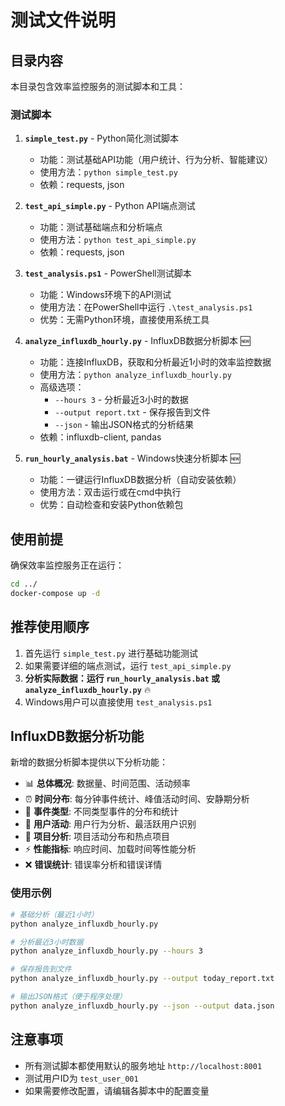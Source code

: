 # 测试文件说明

## 目录内容

本目录包含效率监控服务的测试脚本和工具：

### 测试脚本

1. **`simple_test.py`** - Python简化测试脚本
   - 功能：测试基础API功能（用户统计、行为分析、智能建议）
   - 使用方法：`python simple_test.py`
   - 依赖：requests, json

2. **`test_api_simple.py`** - Python API端点测试
   - 功能：测试基础端点和分析端点
   - 使用方法：`python test_api_simple.py`
   - 依赖：requests, json

3. **`test_analysis.ps1`** - PowerShell测试脚本
   - 功能：Windows环境下的API测试
   - 使用方法：在PowerShell中运行 `.\test_analysis.ps1`
   - 优势：无需Python环境，直接使用系统工具

4. **`analyze_influxdb_hourly.py`** - InfluxDB数据分析脚本 🆕
   - 功能：连接InfluxDB，获取和分析最近1小时的效率监控数据
   - 使用方法：`python analyze_influxdb_hourly.py`
   - 高级选项：
     - `--hours 3` - 分析最近3小时的数据
     - `--output report.txt` - 保存报告到文件
     - `--json` - 输出JSON格式的分析结果
   - 依赖：influxdb-client, pandas

5. **`run_hourly_analysis.bat`** - Windows快速分析脚本 🆕
   - 功能：一键运行InfluxDB数据分析（自动安装依赖）
   - 使用方法：双击运行或在cmd中执行
   - 优势：自动检查和安装Python依赖包

## 使用前提

确保效率监控服务正在运行：
```bash
cd ../
docker-compose up -d
```

## 推荐使用顺序

1. 首先运行 `simple_test.py` 进行基础功能测试
2. 如果需要详细的端点测试，运行 `test_api_simple.py`
3. **分析实际数据：运行 `run_hourly_analysis.bat` 或 `analyze_influxdb_hourly.py`** 🔥
4. Windows用户可以直接使用 `test_analysis.ps1`

## InfluxDB数据分析功能

新增的数据分析脚本提供以下分析功能：
- 📊 **总体概况**: 数据量、时间范围、活动频率
- ⏰ **时间分布**: 每分钟事件统计、峰值活动时间、安静期分析  
- 🎯 **事件类型**: 不同类型事件的分布和统计
- 👥 **用户活动**: 用户行为分析、最活跃用户识别
- 📁 **项目分析**: 项目活动分布和热点项目
- ⚡ **性能指标**: 响应时间、加载时间等性能分析
- ❌ **错误统计**: 错误率分析和错误详情

### 使用示例
```bash
# 基础分析（最近1小时）
python analyze_influxdb_hourly.py

# 分析最近3小时数据
python analyze_influxdb_hourly.py --hours 3

# 保存报告到文件
python analyze_influxdb_hourly.py --output today_report.txt

# 输出JSON格式（便于程序处理）
python analyze_influxdb_hourly.py --json --output data.json
```

## 注意事项

- 所有测试脚本都使用默认的服务地址 `http://localhost:8001`
- 测试用户ID为 `test_user_001`
- 如果需要修改配置，请编辑各脚本中的配置变量 